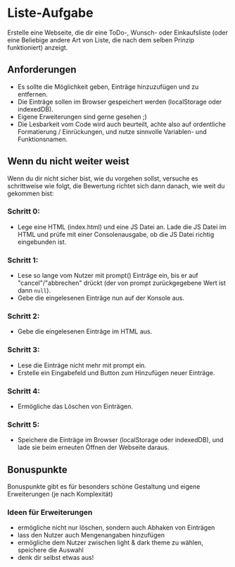 # Liste-Aufgabe

Erstelle eine Webseite, die dir eine ToDo-, Wunsch- oder Einkaufsliste (oder eine Beliebige andere Art von Liste, die nach dem selben Prinzip funktioniert) anzeigt.

## Anforderungen
* Es sollte die Möglichkeit geben, Einträge hinzuzufügen und zu entfernen.
* Die Einträge sollen im Browser gespeichert werden (localStorage oder indexedDB).
* Eigene Erweiterungen sind gerne gesehen ;)
* Die Lesbarkeit vom Code wird auch beurteilt, achte also auf ordentliche Formatierung / Einrückungen, und nutze sinnvolle Variablen- und Funktionsnamen.

## Wenn du nicht weiter weist
Wenn du dir nicht sicher bist, wie du vorgehen sollst, versuche es schrittweise wie folgt, die Bewertung richtet sich dann danach, wie weit du gekommen bist:

### Schritt 0:
* Lege eine HTML (index.html) und eine JS Datei an. Lade die JS Datei im HTML und prüfe mit einer Consolenausgabe, ob die JS Datei richtig eingebunden ist.

### Schritt 1:
* Lese so lange vom Nutzer mit prompt() Einträge ein, bis er auf "cancel"/"abbrechen" drückt (der von prompt zurückgegebene Wert ist dann `null`).
* Gebe die eingelesenen Einträge nun auf der Konsole aus.

### Schritt 2:
* Gebe die eingelesenen Einträge im HTML aus.

### Schritt 3:
* Lese die Einträge nicht mehr mit prompt ein.
* Erstelle ein Eingabefeld und Button zum Hinzufügen neuer Einträge.

### Schritt 4:
* Ermögliche das Löschen von Einträgen.

### Schritt 5:
* Speichere die Einträge im Browser (localStorage oder indexedDB), und lade sie beim erneuten Öffnen der Webseite daraus.

## Bonuspunkte
Bonuspunkte gibt es für besonders schöne Gestaltung und eigene Erweiterungen (je nach Komplexität)

### Ideen für Erweiterungen
* ermögliche nicht nur löschen, sondern auch Abhaken von Einträgen
* lass den Nutzer auch Mengenangaben hinzufügen
* ermögliche dem Nutzer zwischen light & dark theme zu wählen, speichere die Auswahl
* denk dir selbst etwas aus!
